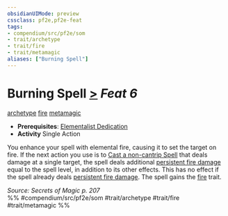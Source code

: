 ```yaml
---
obsidianUIMode: preview
cssclass: pf2e,pf2e-feat
tags:
- compendium/src/pf2e/som
- trait/archetype
- trait/fire
- trait/metamagic
aliases: ["Burning Spell"]
---
```

# Burning Spell  [>](/rules/core-rulebook/chapter-9-playing-the-game.md#Actions "Single Action") *Feat 6*  
[archetype](/rules/traits/archetype.md)  [fire](/rules/traits/fire.md)  [metamagic](/rules/traits/metamagic.md)  

- **Prerequisites**: [Elementalist Dedication](/compendium/feats/elementalist-dedication-som.md)
- **Activity** Single Action

You enhance your spell with elemental fire, causing it to set the target on fire. If the next action you use is to [Cast a non-cantrip Spell](/rules/actions/cast-a-spell.md) that deals damage at a single target, the spell deals additional [persistent fire damage](/rules/conditions.md#Persistent%20Damage) equal to the spell level, in addition to its other effects. This has no effect if the spell already deals [persistent fire damage](/rules/conditions.md#Persistent%20Damage). The spell gains the [fire](/rules/traits/fire.md) trait.

*Source: Secrets of Magic p. 207*  
%% #compendium/src/pf2e/som #trait/archetype #trait/fire #trait/metamagic %%